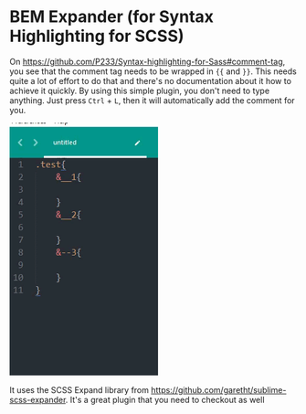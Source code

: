 BEM Expander (for Syntax Highlighting for SCSS)
=====================

On https://github.com/P233/Syntax-highlighting-for-Sass#comment-tag, you see that the comment tag needs to be wrapped in `{{` and `}}`. This needs quite a lot of effort to do that and there's no documentation about it how to achieve it quickly. By using this simple plugin, you don't need to type anything. Just press `Ctrl` + `L`, then it will automatically add the comment for you.

![](https://github.com/viperfx07/sublime-bem-expander-comment/blob/master/test.gif?raw=true)

It uses the SCSS Expand library from https://github.com/garetht/sublime-scss-expander. It's a great plugin that you need to checkout as well